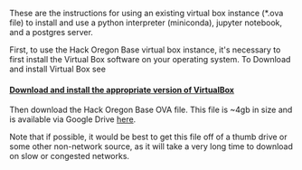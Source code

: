These are the instructions for using an existing virtual box instance (*.ova file) to install and use a python interpreter (miniconda), jupyter notebook, and a postgres server.

First, to use the Hack Oregon Base virtual box instance, it's necessary to first install the Virtual Box software on your operating system.   To Download and install Virtual Box see

#### [Download and install the appropriate version of VirtualBox](https://www.virtualbox.org/wiki/Downloads)

Then download the Hack Oregon Base OVA file.   This file is ~4gb in size and is available via Google Drive [here](https://drive.google.com/open?id=0B2VTjTSmFU2lWnJUQTR3T3NQdTg).   

Note that if possible, it would be best to get this file off of a thumb drive or some other non-network source, as it will take a very long time to download on slow or congested networks.



